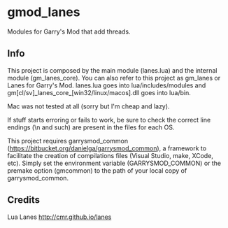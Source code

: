 gmod_lanes
==========

Modules for Garry's Mod that add threads.

Info
-------

This project is composed by the main module (lanes.lua) and the internal module (gm_lanes_core).
You can also refer to this project as gm_lanes or Lanes for Garry's Mod.
lanes.lua goes into lua/includes/modules and gm[cl/sv]\_lanes_core\_[win32/linux/macos].dll goes into lua/bin.

Mac was not tested at all (sorry but I'm cheap and lazy).

If stuff starts erroring or fails to work, be sure to check the correct line endings (\n and such) are present in the files for each OS.

This project requires garrysmod_common (https://bitbucket.org/danielga/garrysmod_common), a framework to facilitate the creation of compilations files (Visual Studio, make, XCode, etc). Simply set the environment variable (GARRYSMOD_COMMON) or the premake option (gmcommon) to the path of your local copy of garrysmod_common.

Credits
-------
Lua Lanes
http://cmr.github.io/lanes